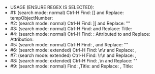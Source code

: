 - USAGE (ENSURE REGEX IS SELECTED):
 - #1: (search mode: normal) Ctrl-H Find: [[ and Replace: tempObjectNumber:
 - #2: (search mode: normal) Ctrl-H Find: ]] and Replace: ""
 - #3: (search mode: normal) Ctrl-H Find: <Museum metadata> and Replace: Title:
 - #4: (search mode: normal) Ctrl-H Find: : Attributed to and Replace: Attribution: 
 - #5: (search mode: normal) Ctrl-H Find: , and Replace: ""
 - #6: (search mode: extended) Ctrl-H Find: \n\r and Replace: ,
 - #7: (search mode: extended) Ctrl-H Find: \r\n and Replace: ,
 - #8: (search mode: extended) Ctrl-H Find: ,\n and Replace: ""
 - #9: (search mode: normal) Find: ,Title: and Replace: , Title:
